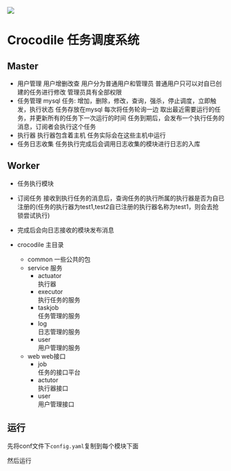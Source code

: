 ![](https://img.shields.io/badge/language-golang-orange.svg)
# Crocodile 任务调度系统


## Master
- 用户管理
  用户增删改查 
  用户分为普通用户和管理员 普通用户只可以对自已创建的任务进行修改 管理员具有全部权限
- 任务管理 mysql
  任务: 增加，删除，修改，查询，强杀，停止调度，立即触发，执行状态
  任务存放在mysql 每次将任务轮询一边 取出最近需要运行的任务，并更新所有的任务下一次运行的时间
  任务到期后，会发布一个执行任务的消息，订阅者会执行这个任务
- 执行器 
  执行器包含着主机 任务实际会在这些主机中运行
- 任务日志收集
  任务执行完成后会调用日志收集的模块进行日志的入库

 
## Worker
- 任务执行模块 
- 订阅任务 接收到执行任务的消息后，查询任务的执行所属的执行器是否为自已注册的(任务的执行器为test1,test2自已注册的执行器名称为test1，则会去抢锁尝试执行)
- 完成后会向日志接收的模块发布消息

- crocodile
  主目录
  - common
    一些公共的包
  - service
    服务
    - actuator  
      执行器
    - executor  
      执行任务的服务
    - taskjob  
      任务管理的服务
    - log  
      日志管理的服务
    - user  
      用户管理的服务
  - web
    web接口
    - job  
    任务的接口平台
    - actutor  
    执行器接口
    - user  
    用户管理接口
    
    
## 运行

先将conf文件下`config.yaml`复制到每个模块下面

然后运行
